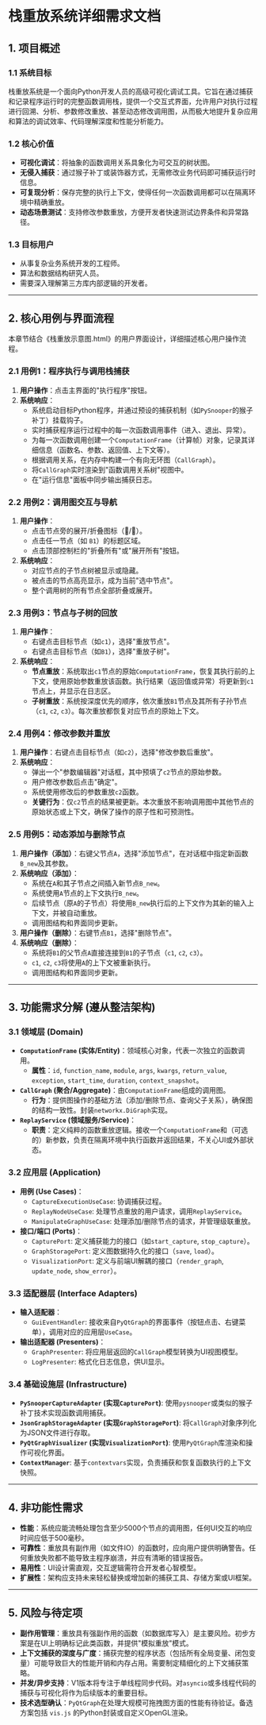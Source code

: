 # 栈重放系统详细需求文档

## 1. 项目概述

### 1.1 系统目标
栈重放系统是一个面向Python开发人员的高级可视化调试工具。它旨在通过捕获和记录程序运行时的完整函数调用栈，提供一个交互式界面，允许用户对执行过程进行回溯、分析、参数修改重放、甚至动态修改调用图，从而极大地提升复杂应用和算法的调试效率、代码理解深度和性能分析能力。

### 1.2 核心价值
- **可视化调试**：将抽象的函数调用关系具象化为可交互的树状图。
- **无侵入捕获**：通过猴子补丁或装饰器方式，无需修改业务代码即可捕获运行时信息。
- **可复现分析**：保存完整的执行上下文，使得任何一次函数调用都可以在隔离环境中精确重放。
- **动态场景测试**：支持修改参数重放，方便开发者快速测试边界条件和异常路径。

### 1.3 目标用户
- 从事复杂业务系统开发的工程师。
- 算法和数据结构研究人员。
- 需要深入理解第三方库内部逻辑的开发者。

---

## 2. 核心用例与界面流程

本章节结合《栈重放示意图.html》的用户界面设计，详细描述核心用户操作流程。

### 2.1 用例1：程序执行与调用栈捕获
1.  **用户操作**：点击主界面的"执行程序"按钮。
2.  **系统响应**：
    -   系统启动目标Python程序，并通过预设的捕获机制（如`PySnooper`的猴子补丁）挂载钩子。
    -   实时捕获程序运行过程中的每一次函数调用事件（进入、退出、异常）。
    -   为每一次函数调用创建一个`ComputationFrame`（计算帧）对象，记录其详细信息（函数名、参数、返回值、上下文等）。
    -   根据调用关系，在内存中构建一个有向无环图（`CallGraph`）。
    -   将`CallGraph`实时渲染到"函数调用关系树"视图中。
    -   在"运行信息"面板中同步输出捕获日志。

### 2.2 用例2：调用图交互与导航
1.  **用户操作**：
    -   点击节点旁的展开/折叠图标（📁/📂）。
    -   点击任一节点（如 `B1`）的标题区域。
    -   点击顶部控制栏的"折叠所有"或"展开所有"按钮。
2.  **系统响应**：
    -   对应节点的子节点树被显示或隐藏。
    -   被点击的节点高亮显示，成为当前"选中节点"。
    -   整个调用树的所有节点全部折叠或展开。

### 2.3 用例3：节点与子树的回放
1.  **用户操作**：
    -   右键点击目标节点（如`c1`），选择"重放节点"。
    -   右键点击目标节点（如`B1`），选择"重放子树"。
2.  **系统响应**：
    -   **节点重放**：系统取出`c1`节点的原始`ComputationFrame`，恢复其执行前的上下文，使用原始参数重放该函数。执行结果（返回值或异常）将更新到`c1`节点上，并显示在日志区。
    -   **子树重放**：系统按深度优先的顺序，依次重放`B1`节点及其所有子孙节点（`c1`, `c2`, `c3`）。每次重放都恢复对应节点的原始上下文。

### 2.4 用例4：修改参数并重放
1.  **用户操作**：右键点击目标节点（如`c2`），选择"修改参数后重放"。
2.  **系统响应**：
    -   弹出一个"参数编辑器"对话框，其中预填了`c2`节点的原始参数。
    -   用户修改参数后点击"确定"。
    -   系统使用修改后的参数重放`c2`函数。
    -   **关键行为**：仅`c2`节点的结果被更新。本次重放不影响调用图中其他节点的原始状态或上下文，确保了操作的原子性和可预测性。

### 2.5 用例5：动态添加与删除节点
1.  **用户操作（添加）**：右键父节点`A`，选择"添加节点"，在对话框中指定新函数`B_new`及其参数。
2.  **系统响应（添加）**：
    -   系统在`A`和其子节点之间插入新节点`B_new`。
    -   系统使用`A`节点的上下文执行`B_new`。
    -   后续节点（原`A`的子节点）将使用`B_new`执行后的上下文作为其新的输入上下文，并被自动重放。
    -   调用图结构和界面同步更新。
3.  **用户操作（删除）**：右键节点`B1`，选择"删除节点"。
4.  **系统响应（删除）**：
    -   系统将`B1`的父节点`A`直接连接到`B1`的子节点（`c1`, `c2`, `c3`）。
    -   `c1`, `c2`, `c3`将使用`A`的上下文被重新执行。
    -   调用图结构和界面同步更新。

---

## 3. 功能需求分解 (遵从整洁架构)

### 3.1 领域层 (Domain)
-   **`ComputationFrame` (实体/Entity)**：领域核心对象，代表一次独立的函数调用。
    -   **属性**：`id`, `function_name`, `module`, `args`, `kwargs`, `return_value`, `exception`, `start_time`, `duration`, `context_snapshot`。
-   **`CallGraph` (聚合/Aggregate)**：由`ComputationFrame`组成的调用图。
    -   **行为**：提供图操作的基础方法（添加/删除节点、查询父子关系），确保图的结构一致性。封装`networkx.DiGraph`实现。
-   **`ReplayService` (领域服务/Service)**：
    -   **职责**：定义纯粹的函数重放逻辑。接收一个`ComputationFrame`和（可选的）新参数，负责在隔离环境中执行函数并返回结果，不关心UI或外部状态。

### 3.2 应用层 (Application)
-   **用例 (Use Cases)**：
    -   `CaptureExecutionUseCase`: 协调捕获过程。
    -   `ReplayNodeUseCase`: 处理节点重放的用户请求，调用`ReplayService`。
    -   `ManipulateGraphUseCase`: 处理添加/删除节点的请求，并管理级联重放。
-   **接口/端口 (Ports)**：
    -   `CapturePort`: 定义捕获能力的接口（如`start_capture`, `stop_capture`）。
    -   `GraphStoragePort`: 定义图数据持久化的接口（`save`, `load`）。
    -   `VisualizationPort`: 定义与前端UI解耦的接口（`render_graph`, `update_node`, `show_error`）。

### 3.3 适配器层 (Interface Adapters)
-   **输入适配器**：
    -   `GuiEventHandler`: 接收来自`PyQtGraph`的界面事件（按钮点击、右键菜单），调用对应的应用层`UseCase`。
-   **输出适配器 (Presenters)**：
    -   `GraphPresenter`: 将应用层返回的`CallGraph`模型转换为UI视图模型。
    -   `LogPresenter`: 格式化日志信息，供UI显示。

### 3.4 基础设施层 (Infrastructure)
-   **`PySnooperCaptureAdapter` (实现`CapturePort`)**: 使用`pysnooper`或类似的猴子补丁技术实现函数调用捕获。
-   **`JsonGraphStorageAdapter` (实现`GraphStoragePort`)**: 将`CallGraph`对象序列化为JSON文件进行存取。
-   **`PyQtGraphVisualizer` (实现`VisualizationPort`)**: 使用`PyQtGraph`库渲染和操作可视化界面。
-   **`ContextManager`**: 基于`contextvars`实现，负责捕获和恢复函数执行的上下文快照。

---

## 4. 非功能性需求

-   **性能**：系统应能流畅处理包含至少5000个节点的调用图，任何UI交互的响应时间应低于500毫秒。
-   **可靠性**：重放具有副作用（如文件IO）的函数时，应向用户提供明确警告。任何重放失败都不能导致主程序崩溃，并应有清晰的错误报告。
-   **易用性**：UI设计需直观，交互逻辑需符合开发者心智模型。
-   **扩展性**：架构应支持未来轻松替换或增加新的捕获工具、存储方案或UI框架。

---

## 5. 风险与待定项

-   **副作用管理**：重放具有强副作用的函数（如数据库写入）是主要风险。初步方案是在UI上明确标记此类函数，并提供"模拟重放"模式。
-   **上下文捕获的深度与广度**：捕获完整的程序状态（包括所有全局变量、闭包变量）可能导致巨大的性能开销和内存占用。需要制定精细化的上下文捕获策略。
-   **并发/异步支持**：V1版本将专注于单线程同步代码。对`asyncio`或多线程代码的捕获与可视化将作为后续版本的重要目标。
-   **技术选型确认**：`PyQtGraph`在处理大规模可拖拽图方面的性能有待验证。备选方案包括 `vis.js` 的Python封装或自定义OpenGL渲染。